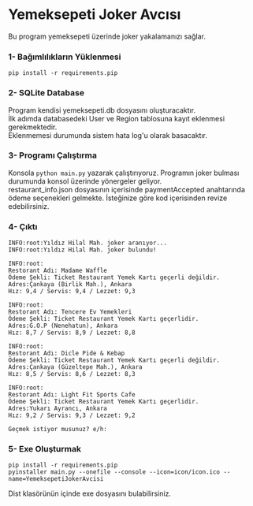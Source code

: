 # Yemeksepeti Joker Avcısı
Bu program yemeksepeti üzerinde joker yakalamanızı sağlar.
### 1- Bağımlılıkların Yüklenmesi 
```pip install -r requirements.pip```
### 2- SQLite Database
Program kendisi yemeksepeti.db dosyasını oluşturacaktır.<br>
İlk adımda databasedeki User ve Region tablosuna kayıt eklenmesi gerekmektedir.
<br> Eklenmemesi durumunda sistem hata log'u olarak basacaktır.

### 3- Programı Çalıştırma
Konsola ```python main.py``` yazarak çalıştırıyoruz. 
Programın joker bulması durumunda konsol üzerinde yönergeler geliyor.<br> 
restaurant_info.json dosyasının içerisinde paymentAccepted anahtarında ödeme seçenekleri gelmekte. 
İsteğinize göre kod içerisinden revize edebilirsiniz.

### 4- Çıktı
````commandline
INFO:root:Yıldız Hilal Mah. joker aranıyor...
INFO:root:Yıldız Hilal Mah. joker bulundu!

INFO:root:
Restorant Adı: Madame Waffle
Ödeme Şekli: Ticket Restaurant Yemek Kartı geçerli değildir.
Adres:Çankaya (Birlik Mah.), Ankara
Hız: 9,4 / Servis: 9,4 / Lezzet: 9,3

INFO:root:
Restorant Adı: Tencere Ev Yemekleri
Ödeme Şekli: Ticket Restaurant Yemek Kartı geçerlidir.
Adres:G.O.P (Nenehatun), Ankara
Hız: 8,7 / Servis: 8,9 / Lezzet: 8,8

INFO:root:
Restorant Adı: Dicle Pide & Kebap
Ödeme Şekli: Ticket Restaurant Yemek Kartı geçerli değildir.
Adres:Çankaya (Güzeltepe Mah.), Ankara
Hız: 8,5 / Servis: 8,6 / Lezzet: 8,3

INFO:root:
Restorant Adı: Light Fit Sports Cafe
Ödeme Şekli: Ticket Restaurant Yemek Kartı geçerlidir.
Adres:Yukarı Ayrancı, Ankara
Hız: 9,2 / Servis: 9,3 / Lezzet: 9,2

Geçmek istiyor musunuz? e/h: 
````

### 5- Exe Oluşturmak

`````commandline
pip install -r requirements.pip
pyinstaller main.py --onefile --console --icon=icon/icon.ico --name=YemeksepetiJokerAvcisi
`````
Dist klasörünün içinde exe dosyasını bulabilirsiniz.